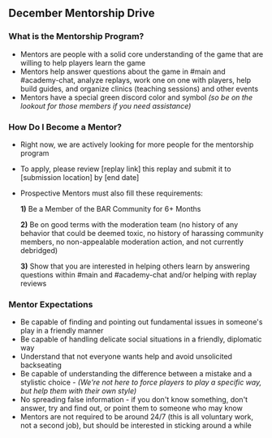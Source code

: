 ## December Mentorship Drive

### What is the Mentorship Program?
- Mentors are people with a solid core understanding of the game that are willing to help players learn the game
- Mentors help answer questions about the game in #main and #academy-chat, analyze replays, work one on one with players, help build guides, and organize clinics (teaching sessions) and other events
- Mentors have a special green discord color and symbol *(so be on the lookout for those members if you need assistance)*

### How Do I Become a Mentor?
- Right now, we are actively looking for more people for the mentorship program
- To apply, please review [replay link] this replay and submit it to [submission location] by [end date]
- Prospective Mentors must also fill these requirements:

  **1)** Be a Member of the BAR Community for 6+ Months
  
  **2)** Be on good terms with the moderation team (no history of any behavior that could be deemed toxic, no history of harassing community members, no non-appealable moderation action, and not currently debridged)
  
  **3)** Show that you are interested in helping others learn by answering questions within #main and #academy-chat and/or helping with replay reviews

### Mentor Expectations
- Be capable of finding and pointing out fundamental issues in someone's play in a friendly manner
- Be capable of handling delicate social situations in a friendly, diplomatic way
- Understand that not everyone wants help and avoid unsolicited backseating
- Be capable of understanding the difference between a mistake and a stylistic choice -
      *(We're not here to force players to play a specific way, but help them with their own style)*
- No spreading false information - if you don't know something, don't answer, try and find out, or point them to someone who may know
- Mentors are not required to be around 24/7 (this is all voluntary work, not a second job), but should be interested in sticking around a while
